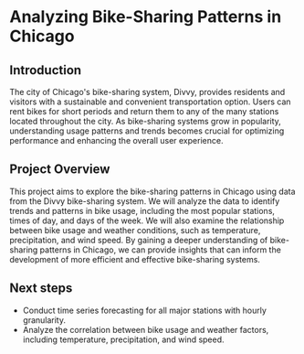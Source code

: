 # Analyzing Bike-Sharing Patterns in Chicago

## Introduction

The city of Chicago's bike-sharing system, Divvy, provides residents and visitors with a sustainable and convenient transportation option. Users can rent bikes for short periods and return them to any of the many stations located throughout the city. As bike-sharing systems grow in popularity, understanding usage patterns and trends becomes crucial for optimizing performance and enhancing the overall user experience.

## Project Overview

This project aims to explore the bike-sharing patterns in Chicago using data from the Divvy bike-sharing system. We will analyze the data to identify trends and patterns in bike usage, including the most popular stations, times of day, and days of the week. We will also examine the relationship between bike usage and weather conditions, such as temperature, precipitation, and wind speed. By gaining a deeper understanding of bike-sharing patterns in Chicago, we can provide insights that can inform the development of more efficient and effective bike-sharing systems.

## Next steps

- Conduct time series forecasting for all major stations with hourly granularity.
- Analyze the correlation between bike usage and weather factors, including temperature, precipitation, and wind speed.
